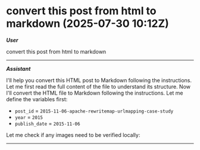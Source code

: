 <!-- Generated by SpecStory -->

# convert this post from html to markdown (2025-07-30 10:12Z)

_**User**_

convert this post from html to markdown

---

_**Assistant**_

I'll help you convert this HTML post to Markdown following the instructions. Let me first read the full content of the file to understand its structure. Now I'll convert the HTML file to Markdown following the instructions. Let me define the variables first:

- `post_id` = `2015-11-06-apache-rewritemap-urlmapping-case-study`
- `year` = `2015`
- `publish_date` = `2015-11-06`

Let me check if any images need to be verified locally: 

---

